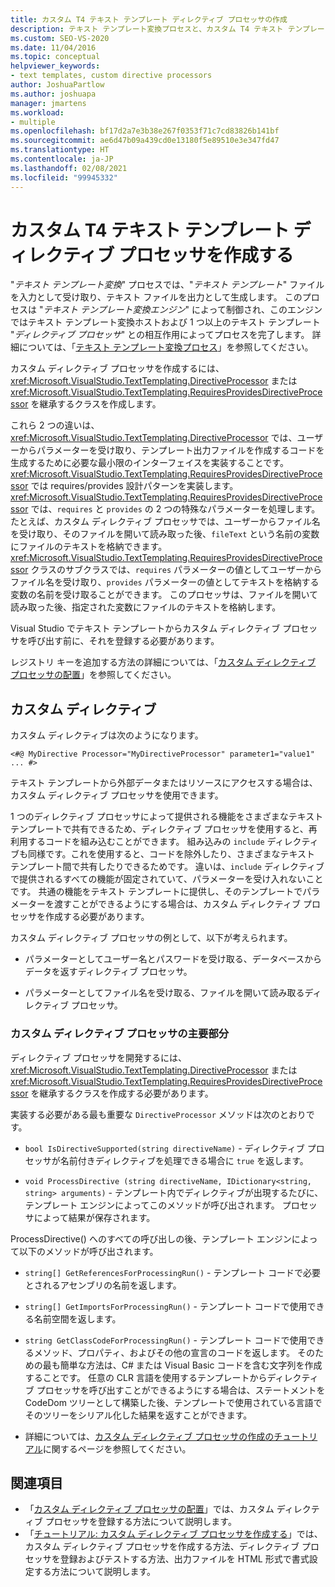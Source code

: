 ```yaml
---
title: カスタム T4 テキスト テンプレート ディレクティブ プロセッサの作成
description: テキスト テンプレート変換プロセスと、カスタム T4 テキスト テンプレート ディレクティブ プロセッサを作成する方法について説明します。
ms.custom: SEO-VS-2020
ms.date: 11/04/2016
ms.topic: conceptual
helpviewer_keywords:
- text templates, custom directive processors
author: JoshuaPartlow
ms.author: joshuapa
manager: jmartens
ms.workload:
- multiple
ms.openlocfilehash: bf17d2a7e3b38e267f0353f71c7cd83826b141bf
ms.sourcegitcommit: ae6d47b09a439cd0e13180f5e89510e3e347fd47
ms.translationtype: HT
ms.contentlocale: ja-JP
ms.lasthandoff: 02/08/2021
ms.locfileid: "99945332"
---
```

# <a name="create-custom-t4-text-template-directive-processors"></a>カスタム T4 テキスト テンプレート ディレクティブ プロセッサを作成する

"*テキスト テンプレート変換*" プロセスでは、"*テキスト テンプレート*" ファイル を入力として受け取り、テキスト ファイルを出力として生成します。 このプロセスは "*テキスト テンプレート変換エンジン*" によって制御され、このエンジンではテキスト テンプレート変換ホストおよび 1 つ以上のテキスト テンプレート "*ディレクティブ プロセッサ*" との相互作用によってプロセスを完了します。 詳細については、「[テキスト テンプレート変換プロセス](../modeling/the-text-template-transformation-process.md)」を参照してください。

カスタム ディレクティブ プロセッサを作成するには、<xref:Microsoft.VisualStudio.TextTemplating.DirectiveProcessor> または <xref:Microsoft.VisualStudio.TextTemplating.RequiresProvidesDirectiveProcessor> を継承するクラスを作成します。

これら 2 つの違いは、<xref:Microsoft.VisualStudio.TextTemplating.DirectiveProcessor> では、ユーザーからパラメーターを受け取り、テンプレート出力ファイルを作成するコードを生成するために必要な最小限のインターフェイスを実装することです。 <xref:Microsoft.VisualStudio.TextTemplating.RequiresProvidesDirectiveProcessor> では requires/provides 設計パターンを実装します。 <xref:Microsoft.VisualStudio.TextTemplating.RequiresProvidesDirectiveProcessor> では、`requires` と `provides` の 2 つの特殊なパラメーターを処理します。  たとえば、カスタム ディレクティブ プロセッサでは、ユーザーからファイル名を受け取り、そのファイルを開いて読み取った後、`fileText` という名前の変数にファイルのテキストを格納できます。 <xref:Microsoft.VisualStudio.TextTemplating.RequiresProvidesDirectiveProcessor> クラスのサブクラスでは、`requires` パラメーターの値としてユーザーからファイル名を受け取り、`provides` パラメーターの値としてテキストを格納する変数の名前を受け取ることができます。 このプロセッサは、ファイルを開いて読み取った後、指定された変数にファイルのテキストを格納します。

Visual Studio でテキスト テンプレートからカスタム ディレクティブ プロセッサを呼び出す前に、それを登録する必要があります。

レジストリ キーを追加する方法の詳細については、「[カスタム ディレクティブ プロセッサの配置](../modeling/deploying-a-custom-directive-processor.md)」を参照してください。

## <a name="custom-directives"></a>カスタム ディレクティブ

カスタム ディレクティブは次のようになります。

`<#@ MyDirective Processor="MyDirectiveProcessor" parameter1="value1" ... #>`

テキスト テンプレートから外部データまたはリソースにアクセスする場合は、カスタム ディレクティブ プロセッサを使用できます。

1 つのディレクティブ プロセッサによって提供される機能をさまざまなテキスト テンプレートで共有できるため、ディレクティブ プロセッサを使用すると、再利用するコードを組み込むことができます。 組み込みの `include` ディレクティブも同様です。これを使用すると、コードを除外したり、さまざまなテキスト テンプレート間で共有したりできるためです。 違いは、`include` ディレクティブで提供されるすべての機能が固定されていて、パラメーターを受け入れないことです。 共通の機能をテキスト テンプレートに提供し、そのテンプレートでパラメーターを渡すことができるようにする場合は、カスタム ディレクティブ プロセッサを作成する必要があります。

カスタム ディレクティブ プロセッサの例として、以下が考えられます。

- パラメーターとしてユーザー名とパスワードを受け取る、データベースからデータを返すディレクティブ プロセッサ。

- パラメーターとしてファイル名を受け取る、ファイルを開いて読み取るディレクティブ プロセッサ。

### <a name="principal-parts-of-a-custom-directive-processor"></a>カスタム ディレクティブ プロセッサの主要部分

ディレクティブ プロセッサを開発するには、<xref:Microsoft.VisualStudio.TextTemplating.DirectiveProcessor> または <xref:Microsoft.VisualStudio.TextTemplating.RequiresProvidesDirectiveProcessor> を継承するクラスを作成する必要があります。

実装する必要がある最も重要な `DirectiveProcessor` メソッドは次のとおりです。

- `bool IsDirectiveSupported(string directiveName)` - ディレクティブ プロセッサが名前付きディレクティブを処理できる場合に `true` を返します。

- `void ProcessDirective (string directiveName, IDictionary<string, string> arguments)` - テンプレート内でディレクティブが出現するたびに、テンプレート エンジンによってこのメソッドが呼び出されます。 プロセッサによって結果が保存されます。

ProcessDirective() へのすべての呼び出しの後、テンプレート エンジンによって以下のメソッドが呼び出されます。

- `string[] GetReferencesForProcessingRun()` - テンプレート コードで必要とされるアセンブリの名前を返します。

- `string[] GetImportsForProcessingRun()` - テンプレート コードで使用できる名前空間を返します。

- `string GetClassCodeForProcessingRun()` - テンプレート コードで使用できるメソッド、プロパティ、およびその他の宣言のコードを返します。 そのための最も簡単な方法は、C# または Visual Basic コードを含む文字列を作成することです。 任意の CLR 言語を使用するテンプレートからディレクティブ プロセッサを呼び出すことができるようにする場合は、ステートメントを CodeDom ツリーとして構築した後、テンプレートで使用されている言語でそのツリーをシリアル化した結果を返すことができます。

- 詳細については、[カスタム ディレクティブ プロセッサの作成のチュートリアル](../modeling/walkthrough-creating-a-custom-directive-processor.md)に関するページを参照してください。

## <a name="see-also"></a>関連項目

- 「[カスタム ディレクティブ プロセッサの配置](../modeling/deploying-a-custom-directive-processor.md)」では、カスタム ディレクティブ プロセッサを登録する方法について説明します。
- 「[チュートリアル: カスタム ディレクティブ プロセッサを作成する](../modeling/walkthrough-creating-a-custom-directive-processor.md)」では、カスタム ディレクティブ プロセッサを作成する方法、ディレクティブ プロセッサを登録およびテストする方法、出力ファイルを HTML 形式で書式設定する方法について説明します。
